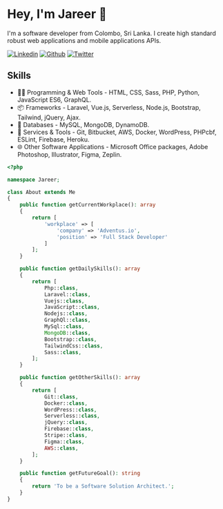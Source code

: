 # Hey, I'm Jareer 👋

I'm a software developer from Colombo, Sri Lanka. I create high standard robust web applications and mobile applications APIs.

<p>
  <a href="https://www.linkedin.com/in/jareer-zeenam/" target="_blank"><img alt="Linkedin" src="https://img.shields.io/badge/LinkedIn-0077B5?style=for-the-badge&logo=linkedin&logoColor=white" /></a>
  <a href="https://github.com/jareerzeenam" target="_blank"><img alt="Github" src="https://img.shields.io/badge/GitHub-%2312100E.svg?&style=for-the-badge&logo=Github&logoColor=white" /></a>
  <a href="https://twitter.com/Jareer28" target="_blank"><img alt="Twitter" src="https://img.shields.io/badge/twitter-%231DA1F2.svg?&style=for-the-badge&logo=twitter&logoColor=white" /></a>
</p>

## Skills
- 👨‍💻 Programming & Web Tools - HTML, CSS, Sass, PHP, Python, JavaScript ES6, GraphQL.
- 📦 Frameworks - Laravel, Vue.js, Serverless, Node.js, Bootstrap, Tailwind, jQuery, Ajax.
- 💾 Databases - MySQL, MongoDB, DynamoDB.
- 📔 Services & Tools - Git, Bitbucket, AWS, Docker, WordPress, PHPcbf, ESLint, Firebase, Heroku.
- 🌐 Other Software Applications - Microsoft Office packages, Adobe Photoshop, Illustrator, Figma, Zeplin.


```php
<?php

namespace Jareer;

class About extends Me
{
    public function getCurrentWorkplace(): array
    {
        return [
            'workplace' => [
                'company' => 'Adventus.io',
                'position' => 'Full Stack Developer'         
            ]
        ];
    }

    public function getDailySkills(): array
    {
        return [
            Php::class,
            Laravel::class,
            Vuejs::class,
            JavaScript::class,
            Nodejs::class,
            GraphQl::class,
            MySql::class,
            MongoDB::class,
            Bootstrap::class,
            TailwindCss::class,
            Sass::class,
        ];
    }

    public function getOtherSkills(): array
    {
        return [
            Git::class,
            Docker::class,
            WordPress::class,
            Serverless::class,
            jQuery::class,
            Firebase::class,
            Stripe::class,
            Figma::class,
            AWS::class,
        ];
    }

    public function getFutureGoal(): string
    {
        return 'To be a Software Solution Architect.';
    }
}
```